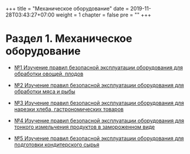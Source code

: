 +++
title = "Механическое оборудование"
date = 2019-11-28T03:43:27+07:00
weight = 1
chapter = false
pre = ""
+++

# Раздел 1. Механическое оборудование

* [№1 Изучение правил безопасной эксплуатации оборудования для обработки овощей, плодов](pr1)

* [№2 Изучение правил безопасной эксплуатации оборудования для обработки мяса и рыбы](pr2)

* [№3 Изучение правил безопасной эксплуатации оборудования для нарезки хлеба, гастрономических товаров](pr3)

* [№4 Изучение правил безопасной эксплуатации оборудования для тонкого измельчения продуктов в замороженном виде](pr4)

* [№5 Изучение правил безопасной эксплуатации оборудования для подготовки кондитерского сырья](pr5)
  